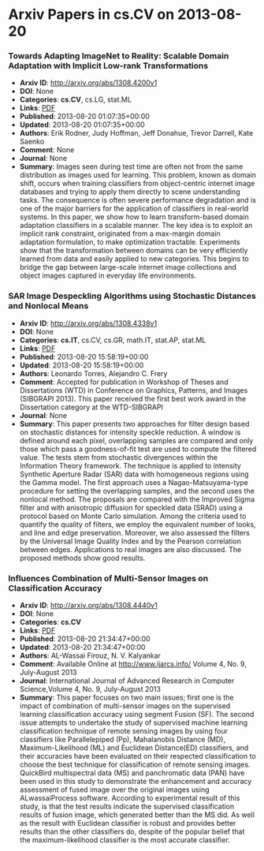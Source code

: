 # Arxiv Papers in cs.CV on 2013-08-20
### Towards Adapting ImageNet to Reality: Scalable Domain Adaptation with Implicit Low-rank Transformations
- **Arxiv ID**: http://arxiv.org/abs/1308.4200v1
- **DOI**: None
- **Categories**: **cs.CV**, cs.LG, stat.ML
- **Links**: [PDF](http://arxiv.org/pdf/1308.4200v1)
- **Published**: 2013-08-20 01:07:35+00:00
- **Updated**: 2013-08-20 01:07:35+00:00
- **Authors**: Erik Rodner, Judy Hoffman, Jeff Donahue, Trevor Darrell, Kate Saenko
- **Comment**: None
- **Journal**: None
- **Summary**: Images seen during test time are often not from the same distribution as images used for learning. This problem, known as domain shift, occurs when training classifiers from object-centric internet image databases and trying to apply them directly to scene understanding tasks. The consequence is often severe performance degradation and is one of the major barriers for the application of classifiers in real-world systems. In this paper, we show how to learn transform-based domain adaptation classifiers in a scalable manner. The key idea is to exploit an implicit rank constraint, originated from a max-margin domain adaptation formulation, to make optimization tractable. Experiments show that the transformation between domains can be very efficiently learned from data and easily applied to new categories. This begins to bridge the gap between large-scale internet image collections and object images captured in everyday life environments.



### SAR Image Despeckling Algorithms using Stochastic Distances and Nonlocal Means
- **Arxiv ID**: http://arxiv.org/abs/1308.4338v1
- **DOI**: None
- **Categories**: **cs.IT**, cs.CV, cs.GR, math.IT, stat.AP, stat.ML
- **Links**: [PDF](http://arxiv.org/pdf/1308.4338v1)
- **Published**: 2013-08-20 15:58:19+00:00
- **Updated**: 2013-08-20 15:58:19+00:00
- **Authors**: Leonardo Torres, Alejandro C. Frery
- **Comment**: Accepted for publication in Workshop of Theses and Dissertations
  (WTD) in Conference on Graphics, Patterns, and Images (SIBGRAPI 2013). This
  paper received the first best work award in the Dissertation category at the
  WTD-SIBGRAPI
- **Journal**: None
- **Summary**: This paper presents two approaches for filter design based on stochastic distances for intensity speckle reduction. A window is defined around each pixel, overlapping samples are compared and only those which pass a goodness-of-fit test are used to compute the filtered value. The tests stem from stochastic divergences within the Information Theory framework. The technique is applied to intensity Synthetic Aperture Radar (SAR) data with homogeneous regions using the Gamma model. The first approach uses a Nagao-Matsuyama-type procedure for setting the overlapping samples, and the second uses the nonlocal method. The proposals are compared with the Improved Sigma filter and with anisotropic diffusion for speckled data (SRAD) using a protocol based on Monte Carlo simulation. Among the criteria used to quantify the quality of filters, we employ the equivalent number of looks, and line and edge preservation. Moreover, we also assessed the filters by the Universal Image Quality Index and by the Pearson correlation between edges. Applications to real images are also discussed. The proposed methods show good results.



### Influences Combination of Multi-Sensor Images on Classification Accuracy
- **Arxiv ID**: http://arxiv.org/abs/1308.4440v1
- **DOI**: None
- **Categories**: **cs.CV**
- **Links**: [PDF](http://arxiv.org/pdf/1308.4440v1)
- **Published**: 2013-08-20 21:34:47+00:00
- **Updated**: 2013-08-20 21:34:47+00:00
- **Authors**: AL-Wassai Firouz, N. V. Kalyankar
- **Comment**: Available Online at http://www.ijarcs.info/ Volume 4, No. 9,
  July-August 2013
- **Journal**: International Journal of Advanced Research in Computer
  Science,Volume 4, No. 9, July-August 2013
- **Summary**: This paper focuses on two main issues; first one is the impact of combination of multi-sensor images on the supervised learning classification accuracy using segment Fusion (SF). The second issue attempts to undertake the study of supervised machine learning classification technique of remote sensing images by using four classifiers like Parallelepiped (Pp), Mahalanobis Distance (MD), Maximum-Likelihood (ML) and Euclidean Distance(ED) classifiers, and their accuracies have been evaluated on their respected classification to choose the best technique for classification of remote sensing images. QuickBird multispectral data (MS) and panchromatic data (PAN) have been used in this study to demonstrate the enhancement and accuracy assessment of fused image over the original images using ALwassaiProcess software. According to experimental result of this study, is that the test results indicate the supervised classification results of fusion image, which generated better than the MS did. As well as the result with Euclidean classifier is robust and provides better results than the other classifiers do, despite of the popular belief that the maximum-likelihood classifier is the most accurate classifier.




